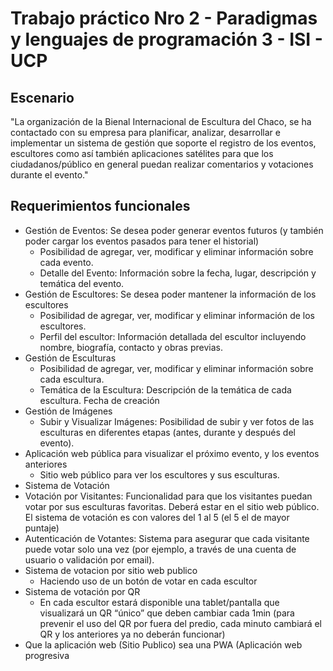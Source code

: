 # Trabajo práctico Nro 2 - Paradigmas y lenguajes de programación 3 - ISI - UCP

## Escenario

"La organización de la Bienal Internacional de Escultura del Chaco, se ha contactado con su empresa para planificar, analizar, desarrollar e implementar un sistema de gestión que soporte el registro de los eventos, escultores como así también aplicaciones satélites para que los ciudadanos/público en general puedan realizar comentarios y votaciones durante el evento."

## Requerimientos funcionales

- Gestión de Eventos: Se desea poder generar eventos futuros (y también poder cargar los eventos pasados para tener el historial)
    - Posibilidad de agregar, ver, modificar y eliminar información sobre cada evento.
    - Detalle del Evento: Información sobre la fecha, lugar, descripción y temática del evento.
- Gestión de Escultores: Se desea poder mantener la información de los escultores
    - Posibilidad de agregar, ver, modificar y eliminar información de los escultores.
    - Perfil del escultor: Información detallada del escultor incluyendo nombre, biografía, contacto y obras previas.
- Gestión de Esculturas
    - Posibilidad de agregar, ver, modificar y eliminar información sobre cada escultura.
    - Temática de la Escultura: Descripción de la temática de cada escultura. Fecha de creación
- Gestión de Imágenes
    - Subir y Visualizar Imágenes: Posibilidad de subir y ver fotos de las esculturas en diferentes etapas (antes, durante y después del evento).
- Aplicación web pública para visualizar el próximo evento, y los eventos anteriores
    - Sitio web público para ver los escultores y sus esculturas.
- Sistema de Votación
- Votación por Visitantes: Funcionalidad para que los visitantes puedan votar por sus esculturas favoritas. Deberá estar en el sitio web público. El sistema de votación es con valores del 1 al 5 (el 5 el de mayor puntaje)
- Autenticación de Votantes: Sistema para asegurar que cada visitante puede votar solo una vez (por ejemplo, a través de una cuenta de usuario o validación por email).
- Sistema de votacion por sitio web publico
    - Haciendo uso de un botón de votar en cada escultor
- Sistema de votación por QR
    - En cada escultor estará disponible una tablet/pantalla que visualizará un QR “único” que deben cambiar cada 1min (para prevenir el uso del QR por fuera del predio, cada minuto cambiará el QR y los anteriores ya no deberán funcionar)
- Que la aplicación web (Sitio Publico) sea una PWA (Aplicación web progresiva
